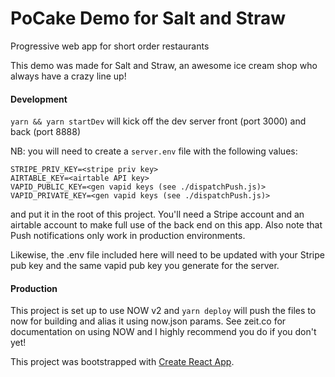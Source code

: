 # PoCake Demo for Salt and Straw
Progressive web app for short order restaurants

This demo was made for Salt and Straw, an awesome ice cream shop who always have a crazy line up!

#### Development
`yarn && yarn startDev` will kick off the dev server front (port 3000) and back (port 8888)

NB: you will need to create a `server.env` file with the following values:

```
STRIPE_PRIV_KEY=<stripe priv key>
AIRTABLE_KEY=<airtable API key>
VAPID_PUBLIC_KEY=<gen vapid keys (see ./dispatchPush.js)>
VAPID_PRIVATE_KEY=<gen vapid keys (see ./dispatchPush.js)>
```

and put it in the root of this project. You'll need a Stripe account and an airtable account to make full use of the back end on this app. Also note that Push notifications only work in production environments.

Likewise, the .env file included here will need to be updated with your Stripe pub key and the same vapid pub key you generate for the server.

#### Production
This project is set up to use NOW v2 and `yarn deploy` will push the files to now for building and alias it using now.json params.
See zeit.co for documentation on using NOW and I highly recommend you do if you don't yet!

This project was bootstrapped with [Create React App](https://github.com/facebook/create-react-app).
